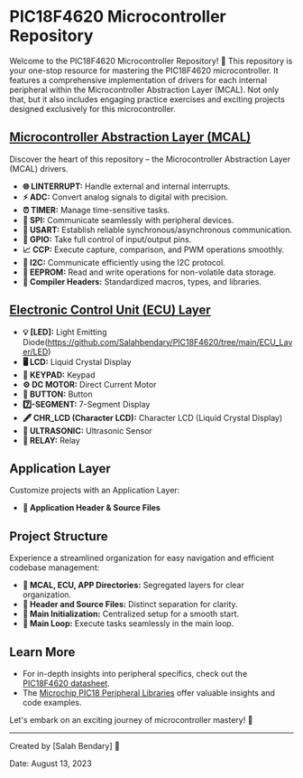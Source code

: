 # PIC18F4620 Microcontroller Repository


Welcome to the PIC18F4620 Microcontroller Repository! 🚀 This repository is your one-stop resource for mastering the PIC18F4620 microcontroller. It features a comprehensive implementation of drivers for each internal peripheral within the Microcontroller Abstraction Layer (MCAL). Not only that, but it also includes engaging practice exercises and exciting projects designed exclusively for this microcontroller.

## [Microcontroller Abstraction Layer (MCAL)](https://github.com/Salahbendary/PIC18F4620/tree/main/MCAL_Layer)

Discover the heart of this repository – the Microcontroller Abstraction Layer (MCAL) drivers.

- **🌐 LINTERRUPT:** Handle external and internal interrupts.
- **⚡ ADC:** Convert analog signals to digital with precision.
- **⏰ TIMER:** Manage time-sensitive tasks.
- **🔌 SPI:** Communicate seamlessly with peripheral devices.
- **📡 USART:** Establish reliable synchronous/asynchronous communication.
- **🔳 GPIO:** Take full control of input/output pins.
- **📈 CCP:** Execute capture, comparison, and PWM operations smoothly.
- **🔗 I2C:** Communicate efficiently using the I2C protocol.
- **💾 EEPROM:** Read and write operations for non-volatile data storage.
- **🧩 Compiler Headers:** Standardized macros, types, and libraries.

## [Electronic Control Unit (ECU) Layer](https://github.com/Salahbendary/PIC18F4620/tree/main/ECU_Layer)


- **💡 [LED]:** Light Emitting Diode(https://github.com/Salahbendary/PIC18F4620/tree/main/ECU_Layer/LED)
- **🖥️ LCD:** Liquid Crystal Display
- **🔲 KEYPAD:** Keypad
- **⚙️ DC MOTOR:** Direct Current Motor
- **🔘 BUTTON:** Button
- **7️⃣-SEGMENT:** 7-Segment Display
- **🖋️ CHR_LCD (Character LCD):** Character LCD (Liquid Crystal Display)
- **📏 ULTRASONIC:** Ultrasonic Sensor
- **🔌 RELAY:** Relay


## Application Layer

Customize projects with an Application Layer:

- **🎯 Application Header & Source Files**


## Project Structure

Experience a streamlined organization for easy navigation and efficient codebase management:

- **📂 MCAL, ECU, APP Directories:** Segregated layers for clear organization.
- **📝 Header and Source Files:** Distinct separation for clarity.
- **🚀 Main Initialization:** Centralized setup for a smooth start.
- **🔄 Main Loop:** Execute tasks seamlessly in the main loop.

## Learn More

- For in-depth insights into peripheral specifics, check out the [PIC18F4620 datasheet](https://www.microchip.com/wwwproducts/en/PIC18F4620).
- The [Microchip PIC18 Peripheral Libraries](https://www.microchip.com/en-us/development-tools-tools-and-software/embedded-software-centers/peripheral-libraries) offer valuable insights and code examples.

Let's embark on an exciting journey of microcontroller mastery! 🎉

---

Created by [Salah Bendary] 🌟

Date: August 13, 2023
